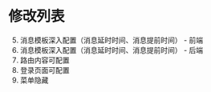 # 修改列表

5. 消息模板深入配置（消息延时时间、消息提前时间） - 前端
4. 消息模板深入配置（消息延时时间、消息提前时间） - 后端
3. 路由内容可配置
2. 登录页面可配置
1. 菜单隐藏

